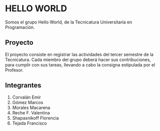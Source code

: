 # HELLO WORLD
Somos el grupo Hello World, de la Tecnicatura Universitaria en Programación.

## Proyecto
El proyecto consiste en registrar las actividades del tercer semestre de la Tecnicatura.
Cada miembro del grupo deberá hacer sus contribuciones, para cumplir con sus tareas, llevando a cabo la consigna estipulada por el Profesor.

## Integrantes

1. Corvalán Emir
2. Gómez Marcos
3. Morales Macarena
4. Reche F. Valentina
5. Shapasnikoff Florencia
6. Tejada Francisco
